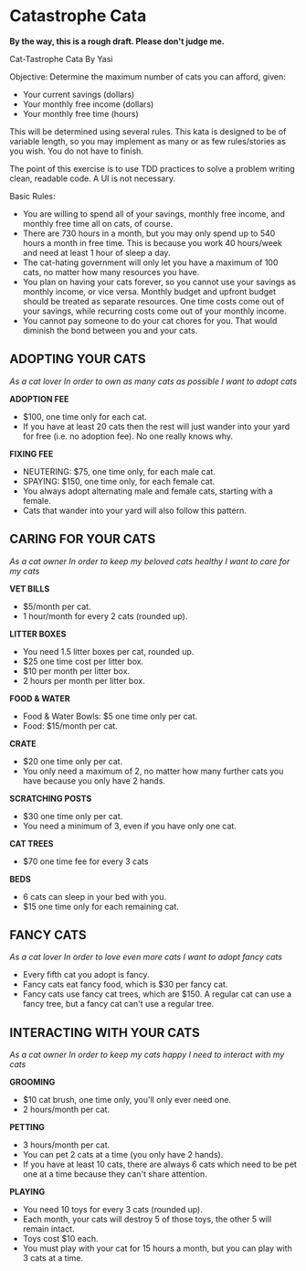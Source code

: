 # Catastrophe Cata

**By the way, this is a rough draft.  Please don't judge me.**

Cat-Tastrophe Cata
By Yasi

Objective:
Determine the maximum number of cats you can afford, given:

* Your current savings (dollars)
* Your monthly free income (dollars)
* Your monthly free time (hours)

This will be determined using several rules.  This kata is designed to be of variable length, so you may implement as many or as few rules/stories as you wish.  You do not have to finish.

The point of this exercise is to use TDD practices to solve a problem writing clean, readable code.  A UI is not necessary.

Basic Rules:

* You are willing to spend all of your savings, monthly free income, and monthly free time all on cats, of course.
* There are 730 hours in a month, but you may only spend up to 540 hours a month in free time.  This is because you work 40 hours/week and need at least 1 hour of sleep a day.
* The cat-hating government will only let you have a maximum of 100 cats, no matter how many resources you have.
* You plan on having your cats forever, so you cannot use your savings as monthly income, or vice versa.  Monthly budget and upfront budget should be treated as separate resources.  One time costs come out of your savings, while recurring costs come out of your monthly income.
* You cannot pay someone to do your cat chores for you. That would diminish the bond between you and your cats.

ADOPTING YOUR CATS
-----------------

_As a cat lover_
_In order to own as many cats as possible_
_I want to adopt cats_

**ADOPTION FEE**
* $100, one time only for each cat.
* If you have at least 20 cats then the rest will just wander into your yard for free (i.e. no adoption fee).  No one really knows why.

**FIXING FEE**
* NEUTERING: $75, one time only, for each male cat.
* SPAYING: $150, one time only, for each female cat.
* You always adopt alternating male and female cats, starting with a female.
* Cats that wander into your yard will also follow this pattern.

CARING FOR YOUR CATS
---------------------

_As a cat owner_
_In order to keep my beloved cats healthy_
_I want to care for my cats_

**VET BILLS**
* $5/month per cat.
* 1 hour/month for every 2 cats (rounded up).

**LITTER BOXES**
* You need 1.5 litter boxes per cat, rounded up.
* $25 one time cost per litter box.
* $10 per month per litter box.
* 2 hours per month per litter box.

**FOOD & WATER**
* Food & Water Bowls: $5 one time only per cat.
* Food: $15/month per cat.

**CRATE**
* $20 one time only per cat.
* You only need a maximum of 2, no matter how many further cats you have because you only have 2 hands.

**SCRATCHING POSTS**
* $30 one time only per cat.
* You need a minimum of 3, even if you have only one cat.

**CAT TREES**
* $70 one time fee for every 3 cats

**BEDS**
* 6 cats can sleep in your bed with you.
* $15 one time only for each remaining cat.

FANCY CATS
------------

_As a cat lover_
_In order to love even more cats_
_I want to adopt fancy cats_

* Every fifth cat you adopt is fancy.
* Fancy cats eat fancy food, which is $30 per fancy cat.
* Fancy cats use fancy cat trees, which are $150.  A regular cat can use a fancy tree, but a fancy cat can't use a regular tree.

INTERACTING WITH YOUR CATS
---------------------------

_As a cat owner_
_In order to keep my cats happy_
_I need to interact with my cats_

**GROOMING**
* $10 cat brush, one time only, you'll only ever need one.
* 2 hours/month per cat.

**PETTING**
* 3 hours/month per cat.
* You can pet 2 cats at a time (you only have 2 hands).
* If you have at least 10 cats, there are always 6 cats which need to be pet one at a time because they can't share attention.

**PLAYING**
* You need 10 toys for every 3 cats (rounded up).
* Each month, your cats will destroy 5 of those toys, the other 5 will remain intact.
* Toys cost $10 each.
* You must play with your cat for 15 hours a month, but you can play with 3 cats at a time.
